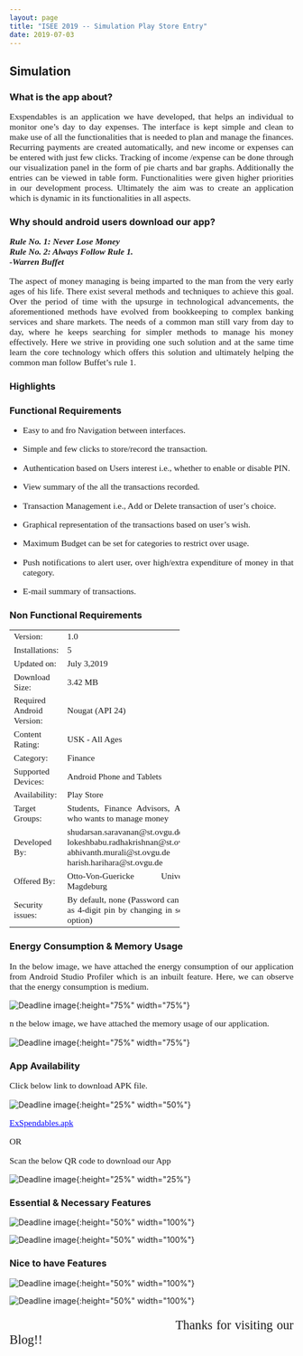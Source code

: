 ```yaml
---
layout: page
title: "ISEE 2019 -- Simulation Play Store Entry"
date: 2019-07-03
---
```


## Simulation

### What is the app about?

<p style="font-family:Times;font-size:110%;text-align:justify">Exspendables is an application we have developed, that helps an individual to monitor one’s day to day expenses. The interface is kept simple and clean to make use of all the functionalities that is needed to plan and manage the finances. Recurring payments are created automatically, and new income or expenses can be entered with just few clicks. Tracking of income /expense can be done through our visualization panel in the form of pie charts and bar graphs. Additionally the entries can be viewed in table form. Functionalities were given higher priorities in our development process. Ultimately the aim was to create an application which is dynamic in its functionalities in all aspects.</p>

### Why should android users download our app?

<p style="font-family:Times;font-size:110%;text-align:justify"><b><i>Rule No. 1: Never Lose Money <br/>
Rule No. 2: Always Follow Rule 1.<br/>
  -Warren Buffet</i></b></p>
  
<p style="font-family:Times;font-size:110%;text-align:justify">The aspect of money managing is being imparted to the man from the very early ages of his life. There exist several methods and techniques to achieve this goal. Over the period of time with the upsurge in technological advancements, the aforementioned methods have evolved from bookkeeping to complex banking services and share markets. The needs of a common man still vary from day to day, where he keeps searching for simpler methods to manage his money effectively. Here we strive in providing one such solution and at the same time learn the core technology which offers this solution and ultimately helping the common man follow Buffet’s rule 1. </p>

### Highlights

### Functional Requirements

<ul>
  <li><p style="font-family:Times;font-size:110%;text-align:justify">Easy to and fro Navigation between interfaces.</p></li>
  <li><p style="font-family:Times;font-size:110%;text-align:justify">Simple and few clicks to store/record the transaction.</p></li>
  <li><p style="font-family:Times;font-size:110%;text-align:justify">Authentication based on Users interest i.e., whether to enable or disable PIN.</p></li>
  <li><p style="font-family:Times;font-size:110%;text-align:justify">View summary of the all the transactions recorded.</p></li>
  <li><p style="font-family:Times;font-size:110%;text-align:justify">Transaction Management i.e., Add or Delete transaction of user’s choice.</p></li>
  <li><p style="font-family:Times;font-size:110%;text-align:justify">Graphical representation of the transactions based on user’s wish.</p></li>
  <li><p style="font-family:Times;font-size:110%;text-align:justify">Maximum Budget can be set for categories to restrict over usage.</p></li>
  <li><p style="font-family:Times;font-size:110%;text-align:justify">Push notifications to alert user, over high/extra expenditure of money in that category.</p></li>
  <li><p style="font-family:Times;font-size:110%;text-align:justify">E-mail summary of transactions.</p></li></ul>
  
### Non Functional Requirements

<table style="font-family:Times;font-size:110%;text-align:justify;width:60%">
  <tr>
    <td>Version:</td>
    <td>1.0</td>
  </tr>

  <tr>
    <td>Installations:</td>
    <td>5</td>
  </tr>
  
  <tr>
    <td>Updated on:</td>
    <td>July 3,2019</td>
  </tr>
  
  <tr>
    <td>Download Size:</td>
    <td>3.42 MB</td>
  </tr>
  
  <tr>
    <td>Required Android Version:</td>
    <td>Nougat (API 24)</td>
  </tr>
  
  <tr>
    <td>Content Rating:</td>
    <td>USK - All Ages</td>
  </tr>
  
  <tr>
    <td>Category:</td>
    <td>Finance</td>
  </tr>
  
  <tr>
    <td>Supported Devices:</td>
    <td>Android Phone and Tablets</td>
  </tr>
  
   <tr>
    <td>Availability:</td>
    <td>Play Store</td>
  </tr>
  
  <tr>
    <td>Target Groups:</td>
    <td>Students, Finance Advisors, Anyone who wants to manage money</td>
  </tr>
  
  <tr>
    <td>Developed By:</td>
    <td>shudarsan.saravanan@st.ovgu.de<br/>
lokeshbabu.radhakrishnan@st.ovgu.de<br/>
abhivanth.murali@st.ovgu.de<br/>
harish.harihara@st.ovgu.de
</td>
  </tr>
  
  <tr>
    <td>Offered By:</td>
    <td>Otto-Von-Guericke Universitat, Magdeburg</td>
  </tr>
  
  <tr>
    <td>Security issues:</td>
    <td>By default, none (Password can be set as 4-digit pin by changing in settings option)</td>
  </tr>
  
</table>

### Energy Consumption & Memory Usage

<p style="font-family:Times;font-size:110%;text-align:justify">In the below image, we have attached the energy consumption of our application from Android Studio Profiler which is an inbuilt feature. Here, we can observe that the energy consumption is medium.</p>

![Deadline image]({{site.baseurl}}/images/Energy1.png "QR Code"){:height="75%" width="75%"} 

<p style="font-family:Times;font-size:110%;text-align:justify">n the below image, we have attached the memory usage of our application. </p>

![Deadline image]({{site.baseurl}}/images/Energy2.png "QR Code"){:height="75%" width="75%"} 


### App Availability

<p style="font-family:Times;font-size:110%;text-align:justify"> Click below link to download APK file.</p>

![Deadline image]({{site.baseurl}}/images/myposter.png "Poster"){:height="25%" width="50%"}

<p style="font-family:Times;font-size:110%;text-align:justify"><a href="https://github.com/DBSE-teaching/isee2019-Sky-Net/blob/Application/AdvancedPrototype/AdvancedPrototype.apk?raw=true" style="color: rgb(0,0,255)">ExSpendables.apk</a></p>

<p style="font-family:Times;font-size:110%;text-align:justify"> OR</p>

<p style="font-family:Times;font-size:110%;text-align:justify"> Scan the below QR code to download our App</p>

![Deadline image]({{site.baseurl}}/images/frame.png "QR Code"){:height="25%" width="25%"} 

### Essential & Necessary Features

![Deadline image]({{site.baseurl}}/images/Final1.PNG "Essential & Necessary Features"){:height="50%" width="100%"}

![Deadline image]({{site.baseurl}}/images/Final2.PNG "Essential & Necessary Features"){:height="50%" width="100%"}

### Nice to have Features

![Deadline image]({{site.baseurl}}/images/Nice1.PNG "Nice to have Features"){:height="50%" width="100%"}

![Deadline image]({{site.baseurl}}/images/Nice2.PNG "Nice to have Features"){:height="50%" width="100%"}

<p style="font-family:Times;font-size:160%;text-align:justify">&nbsp;&nbsp;&nbsp;&nbsp;&nbsp;&nbsp;&nbsp;&nbsp;&nbsp;&nbsp;&nbsp;&nbsp;&nbsp;&nbsp;&nbsp;&nbsp;&nbsp;&nbsp;&nbsp;&nbsp;&nbsp;&nbsp;&nbsp;&nbsp;&nbsp;&nbsp;&nbsp;&nbsp;&nbsp;&nbsp;&nbsp;&nbsp;&nbsp;&nbsp;&nbsp;&nbsp;&nbsp;&nbsp;&nbsp;&nbsp;&nbsp;&nbsp;&nbsp;Thanks for visiting our Blog!!</p>

